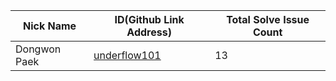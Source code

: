 |Nick Name|ID(Github Link Address)|Total Solve Issue Count|
|-|-|-|
|Dongwon Paek|[underflow101](https://github.com/underflow101)|13|
